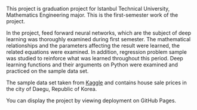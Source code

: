 This project is graduation project for Istanbul Technical University, Mathematics Engineering major. This is the first-semester work of the project.

In the project, feed forward neural networks, which are the subject of deep learning was thoroughly examined during first semester. The mathematical relationships and the parameters affecting the result were learned, the related equations were examined. In addition, regression problem sample was studied to reinforce what was learned throughout this period. Deep learning functions and their arguments on Python were examined and practiced on the sample data set.

The sample data set taken from [Kaggle](https://www.kaggle.com/gunhee/koreahousedata) and contains house sale prices in the city of Daegu, Republic of Korea.

You can display the project by viewing deployment on GitHub Pages.

